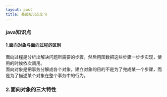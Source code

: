 ```yaml
---
layout: post
title: 基础知识点复习
---
```


### java知识点

#### 1.面向对象与面向过程的区别
面向过程是分析出解决问题所需要的步骤，然后用函数把这些步骤一步步实现，使用的时候依次调用。<br/> 
面向对象是把事务分解成各个对象，建立对象的目的不是为了完成某一个步骤，而是为了描述某个对象在整个事务中的行为。
### 2.面向对象的三大特性